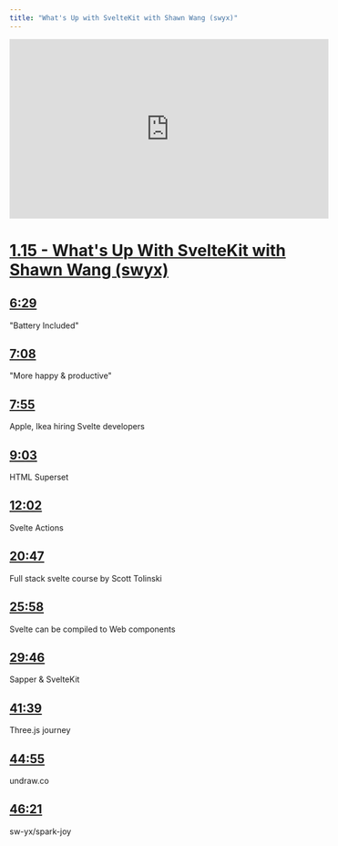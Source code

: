 ```yaml
---
title: "What's Up with SvelteKit with Shawn Wang (swyx)"
---
```


<!-- Generated by <a href="https://www.yinote.co/#installation">YiNote</a> -->

<iframe width="560" height="315" src="https://www.youtube.com/embed/GNB-203yYc8" title="YouTube video player" frameborder="0" allow="accelerometer; autoplay; clipboard-write; encrypted-media; gyroscope; picture-in-picture" allowfullscreen></iframe>

# [1.15 - What's Up With SvelteKit with Shawn Wang (swyx)](https://www.youtube.com/watch?v=GNB-203yYc8)

  

## [6:29](https://www.youtube.com/watch?v=GNB-203yYc8&t=389)

  

"Battery Included"

  

## [7:08](https://www.youtube.com/watch?v=GNB-203yYc8&t=428)

  

"More happy & productive"

  

## [7:55](https://www.youtube.com/watch?v=GNB-203yYc8&t=475)

  

Apple, Ikea hiring Svelte developers

  

## [9:03](https://www.youtube.com/watch?v=GNB-203yYc8&t=543)

  

HTML Superset

  

## [12:02](https://www.youtube.com/watch?v=GNB-203yYc8&t=722)

  

Svelte Actions

  

## [20:47](https://www.youtube.com/watch?v=GNB-203yYc8&t=1247)

  

Full stack svelte course by Scott Tolinski

  

## [25:58](https://www.youtube.com/watch?v=GNB-203yYc8&t=1558)

  

Svelte can be compiled to Web components

  

## [29:46](https://www.youtube.com/watch?v=GNB-203yYc8&t=1786)

  

Sapper & SvelteKit

  

## [41:39](https://www.youtube.com/watch?v=GNB-203yYc8&t=2499)

  

Three.js journey

  

## [44:55](https://www.youtube.com/watch?v=GNB-203yYc8&t=2695)

  

undraw.co

  

## [46:21](https://www.youtube.com/watch?v=GNB-203yYc8&t=2781)

  

sw-yx/spark-joy